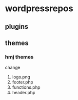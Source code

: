 # wordpressrepos

## plugins ##

## themes ##

### hmj themes ###
change
1. logo.png 
2. footer.php 
3. functions.php 
4. header.php 
